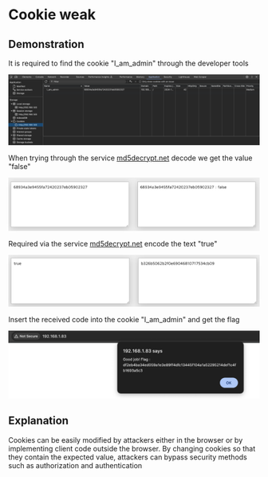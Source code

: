 # Cookie weak

## Demonstration

It is required to find the cookie "I_am_admin" through the developer tools

![alt text](image.png)

When trying through the service [md5decrypt.net](https://md5decrypt.net/) decode we get the value "false"

![alt text](image-1.png)

Required via the service [md5decrypt.net](https://md5decrypt.net/) encode the text "true"

![alt text](image-2.png)

Insert the received code into the cookie "I_am_admin" and get the flag

![alt text](image-3.png)

## Explanation

Cookies can be easily modified by attackers either in the browser or by implementing client code outside the browser. By changing cookies so that they contain the expected value, attackers can bypass security methods such as authorization and authentication
